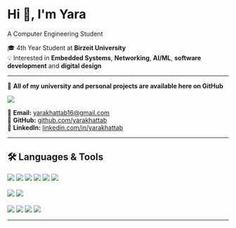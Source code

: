 # Hi 👋, I'm Yara  
A Computer Engineering Student 

🎓 4th Year Student at **Birzeit University**  
💡 Interested in **Embedded Systems**, **Networking**, **AI/ML**, **software development** and **digital design**

---

📂 **All of my university and personal projects are available here on GitHub**

<a href="https://github.com/yarakhattab" target="_blank">
  <img src="https://img.shields.io/badge/All%20of%20my%20projects%20are%20available%20here-007ACC?style=for-the-badge&logo=visual-studio-code&logoColor=white"/>
</a>



📧 **Email:** [yarakhattab16@gmail.com](mailto:yarakhattab16@gmail.com)  
🔗 **GitHub:** [github.com/yarakhattab](https://github.com/yarakhattab)  
💼 **LinkedIn:** [linkedin.com/in/yarakhattab](https://linkedin.com/in/yarakhattab)

---

## 🛠 Languages & Tools

<div align="left">
  <img src="https://img.shields.io/badge/Python-3776AB?style=for-the-badge&logo=python&logoColor=white"/>
  <img src="https://img.shields.io/badge/C-00599C?style=for-the-badge&logo=c&logoColor=white"/>
  <img src="https://img.shields.io/badge/C++-00599C?style=for-the-badge&logo=c%2B%2B&logoColor=white"/>
  <img src="https://img.shields.io/badge/Java-ED8B00?style=for-the-badge&logo=java&logoColor=white"/>
  <img src="https://img.shields.io/badge/HTML5-E34F26?style=for-the-badge&logo=html5&logoColor=white"/>
  <img src="https://img.shields.io/badge/CSS3-1572B6?style=for-the-badge&logo=css3&logoColor=white"/>
</div>

<br>

<div align="left">
  <img src="https://img.shields.io/badge/Arduino-00979D?style=for-the-badge&logo=arduino&logoColor=white"/>
  <img src="https://img.shields.io/badge/Linux-FCC624?style=for-the-badge&logo=linux&logoColor=black"/>
</div>

<br>

<div align="left">
  <img src="https://img.shields.io/badge/Docker-2496ED?style=for-the-badge&logo=docker&logoColor=white"/>
  <img src="https://img.shields.io/badge/MySQL-4479A1?style=for-the-badge&logo=mysql&logoColor=white"/>
  <img src="https://img.shields.io/badge/Quartus-0071C5?style=for-the-badge&logo=intel&logoColor=white"/>
  <img src="https://img.shields.io/badge/VS%20Code-007ACC?style=for-the-badge&logo=visual-studio-code&logoColor=white"/>
</div>

---

